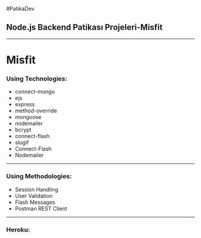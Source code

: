 
#PatikaDev 
## Node.js Backend Patikası Projeleri-Misfit 
---

# Misfit  


### Using Technologies:
- connect-mongo
- ejs
- express
- method-override
- mongoose
- nodemailer
- bcrypt
- connect-flash
- slugif
- Connect-Flash
- Nodemailer

---

### Using Methodologies:
- Session Handling
- User Validation
- Flash Messages
- Postman REST Client
---

### Heroku:

